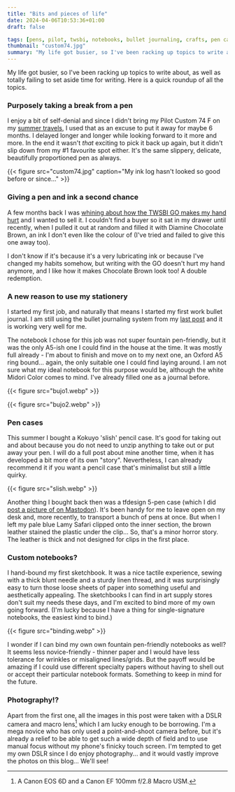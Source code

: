 ```yaml
---
title: "Bits and pieces of life"
date: 2024-04-06T10:53:36+01:00
draft: false

tags: [pens, pilot, twsbi, notebooks, bullet journaling, crafts, pen cases]
thumbnail: "custom74.jpg"
summary: "My life got busier, so I've been racking up topics to write about, as well as totally failing to set aside time for writing. Here is a quick roundup of all the topics."
---
```


My life got busier, so I've been racking up topics to write about, as well as totally failing to set aside time for writing. Here is a quick roundup of all the topics.

### Purposely taking a break from a pen

I enjoy a bit of self-denial and since I didn't bring my Pilot Custom 74 F on my [summer travels](blog/taipei-stationery-1/), I used that as an excuse to put it away for maybe 6 months. I delayed longer and longer while looking forward to it more and more. In the end it wasn't *that* exciting to pick it back up again, but it didn't slip down from my #1 favourite spot either. It's the same slippery, delicate, beautifully proportioned pen as always.

{{< figure src="custom74.jpg" caption="My ink log hasn't looked so good before or since..." >}}

### Giving a pen and ink a second chance

A few months back I was [whining about how the TWSBI GO makes my hand hurt](blog/twsbi-go) and I wanted to sell it. I couldn't find a buyer so it sat in my drawer until recently, when I pulled it out at random and filled it with Diamine Chocolate Brown, an ink I don't even like the colour of (I've tried and failed to give this one away too).

I don't know if it's because it's a very lubricating ink or because I've changed my habits somehow, but writing with the GO doesn't hurt my hand anymore, and I like how it makes Chocolate Brown look too! A double redemption.

### A new reason to use my stationery

I started my first job, and naturally that means I started my first work bullet journal. I am still using the bullet journaling system from my [last post](blog/bujo-2023) and it is working very well for me.

The notebook I chose for this job was not super fountain pen-friendly, but it was the only A5-ish one I could find in the house at the time. It was mostly full already - I'm about to finish and move on to my next one, an Oxford A5 ring bound... again, the only suitable one I could find laying around. I am not sure what my ideal notebook for this purpose would be, although the white Midori Color comes to mind. I've already filled one as a journal before.

{{< figure src="bujo1.webp" >}}

{{< figure src="bujo2.webp" >}}

### Pen cases

This summer I bought a Kokuyo 'slish' pencil case. It's good for taking out and about because you do not need to unzip anything to take out or put away your pen. I will do a full post about mine another time, when it has developed a bit more of its own "story". Nevertheless, I can already recommend it if you want a pencil case that's minimalist but still a little quirky.

{{< figure src="slish.webp" >}}

Another thing I bought back then was a tfdesign 5-pen case (which I did [post a picture of on Mastodon](https://sunny.garden/@inksync/110870438425891413)). It's been handy for me to leave open on my desk and, more recently, to transport a bunch of pens at once. But when I left my pale blue Lamy Safari clipped onto the inner section, the brown leather stained the plastic under the clip... So, that's a minor horror story. The leather is thick and not designed for clips in the first place.

### Custom notebooks?

I hand-bound my first sketchbook. It was a nice tactile experience, sewing with a thick blunt needle and a sturdy linen thread, and it was surprisingly easy to turn those loose sheets of paper into something useful and aesthetically appealing. The sketchbooks I can find in art supply stores don't suit my needs these days, and I'm excited to bind more of my own going forward. (I'm lucky because I have a thing for single-signature notebooks, the easiest kind to bind.)

{{< figure src="binding.webp" >}}

I wonder if I can bind my own own fountain pen-friendly notebooks as well? It seems less novice-friendly - thinner paper and I would have less tolerance for wrinkles or misaligned lines/grids. But the payoff would be amazing if I could use different specialty papers without having to shell out or accept their particular notebook formats. Something to keep in mind for the future.

### Photography!?

Apart from the first one, all the images in this post were taken with a DSLR camera and macro lens[^1] which I am lucky enough to be borrowing. I'm a mega novice who has only used a point-and-shoot camera before, but it's already a relief to be able to get such a wide depth of field and to use manual focus without my phone's finicky touch screen. I'm tempted to get my own DSLR since I do enjoy photography... and it would vastly improve the photos on this blog... We'll see!

[^1]: A Canon EOS 6D and a Canon EF 100mm f/2.8 Macro USM.
